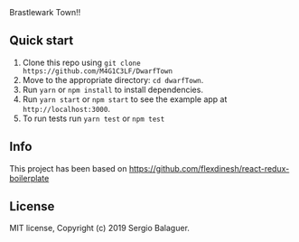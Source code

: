 
<div>Brastlewark Town!!</div>

## Quick start
1. Clone this repo using `git clone https://github.com/M4G1C3LF/DwarfTown`
2. Move to the appropriate directory: `cd dwarfTown`.<br />
3. Run `yarn` or `npm install` to install dependencies.<br />
4. Run `yarn start` or `npm start` to see the example app at `http://localhost:3000`.
5. To run tests run `yarn test` or `npm test`


## Info

<p>This project has been based on 
  <a href="https://github.com/flexdinesh/react-redux-boilerplate">
    https://github.com/flexdinesh/react-redux-boilerplate
  </a>
</p>

## License
MIT license, Copyright (c) 2019 Sergio Balaguer.
